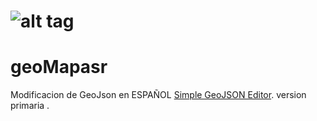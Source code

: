 # ![alt tag](https://raw.github.com/tomscholz/geojson-editor/master/images/logo.gif)

# geoMapasr

Modificacion de GeoJson en ESPAÑOL [Simple GeoJSON Editor](https://google-developers.appspot.com/maps/documentation/utils/geojson/).
version primaria .

